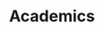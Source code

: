 ---
title: "Academics"
description: "Research, projects, university life"
image: "cover.jpg"
style:
    background: "#1f30cc"
    color: "#fff"
weight: 1
---
